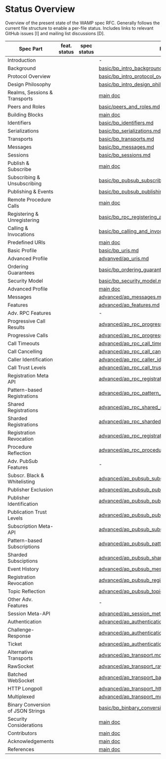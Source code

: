 # Status Overview

Overview of the present state of the WAMP spec RFC.
Generally follows the current file structure to enable a per-file status. 
Includes links to relevant GitHub issues [I] and mailing list discussions [D]. 


| Spec Part                         | feat. status  |  spec status  |  File            | Issues & Discussions   |
|-----------------------------------|---------------|---------------|------------------|------------------------|
| Introduction                      |               |               | -    |
|   Background                      |               |               | [basic/bp_intro_background.md](text/basic/bp_intro_background.md) |  |
|   Protocol Overview               |               |               | [basic/bp_intro_protocol_overview.md](text/basic/bp_intro_protocol_overview.md) |  |
|   Design Philosophy               |               |               | [basic/bp_intro_design_philosophy.md](text/basic/bp_intro_design_philosophy.md) |  |
| Realms, Sessions & Transports     |               |               | [main doc](draft-oberstet-hybi-tavendo-wamp.md) |  |
| Peers and Roles                   |               |               | [basic/peers_and_roles.md](text/basic/peers_and_roles.md) |  |
| Building Blocks                   |               |               | [main doc](draft-oberstet-hybi-tavendo-wamp.md) |  |
|   Identifiers                     |               |               | [basic/bp_identifiers.md](text/basic/bp_identifiers.md) |  |
|   Serializations                  |               |               | [basic/bp_serializations.md](text/basic/bp_serializations.md) |  |
|   Transports                      |               |               | [basic/bp_transports.md](text/basic/bp_transports.md) |  |
| Messages                          |               |               | [basic/bp_messages.md](text/basic/bp_messages.md) |  |
| Sessions                          |               |               | [basic/bp_sessions.md](text/basic/bp_sessions.md) |  |
| Publish & Subscribe               |               |               | [main doc](draft-oberstet-hybi-tavendo-wamp.md) |  |
|   Subscribing & Unsubscribing     |               |               | [basic/bp_pubsub_subscribing_and_undsubscribing.md](text/basic/bp_pubsub_subscribing_and_undsubscribing.md) |  |
|   Publishing & Events             |               |               | [basic/bp_pubsub_publishing_and_events.md](text/basic/bp_pubsub_publishing_and_events.md) |  |
| Remote Procedure Calls            |               |               | [main doc](draft-oberstet-hybi-tavendo-wamp.md) |  |
|   Registering & Unregistering     |               |               | [basic/bp_rpc_registering_and_unregistering.md](text/basic/bp_rpc_registering_and_unregistering.md) |  |
|   Calling & Invocations           |               |               | [basic/bp_calling_and_invocations.md](text/basic/bp_calling_and_invocations.md) |  |
| Predefined URIs                   |               |               | [main doc](draft-oberstet-hybi-tavendo-wamp.md) |  |
|   Basic Profile                   |               |               | [basic/bp_uris.md](text/basic/bp_uris.md) |  |
|   Advanced Profile                |               |               | [advanved/ap_uris.md](text/advanced/ap_uris.md) |  |
| Ordering Guarantees               |               |               | [basic/bp_ordering_guarantees.md](text/basic/bp_ordering_guarantees.md) |  |
| Security Model                    |               |               | [basic/bp_security_model.md](text/basic/bp_security_model.md) |  |
| Advanced Profile                  |               |               | [main doc](draft-oberstet-hybi-tavendo-wamp.md) |  |
|   Messages                        |               |               | [advanced/ap_messages.md](text/advanced/ap_messages.md) |  |
|   Features                        |               |               | [advanced/ap_features.md](text/advanced/ap_features.md) |  |
|   Adv. RPC Features               |               |               | -
|     Progressive Call Results      |               |               | [advanced/ap_rpc_progressive_call_results.md](text/advanced/ap_rpc_progressive_call_results.md) |  |
|     Progressive Calls             |               |               | [advanced/ap_rpc_progressive_calls.md](text/advanced/ap_rpc_progressive_calls.md) |  |
|     Call Timeouts                 |               |               | [advanced/ap_rpc_call_timeout.md](text/advanced/ap_rpc_call_timeout.md) |  |
|     Call Cancelling               |               |               | [advanced/ap_rpc_call_canceling.md](text/advanced/ap_rpc_call_canceling.md) |  |
|     Caller Identification         |               |               | [advanced/ap_rpc_caller_identification.md](text/advanced/ap_rpc_caller_identification.md) |  |
|     Call Trust Levels             |               |               | [advanced/ap_rpc_call_trustlevels.md](text/advanced/ap_rpc_call_trustlevels.md) |  |
|     Registration Meta API         |               |               | [advanced/ap_rpc_registration_meta_api.md](text/advanced/ap_rpc_registration_meta_api.md) |  |
|     Pattern-based Registrations   |               |               | [advanced/ap_rpc_pattern_based_registrations.md](text/advanced/ap_rpc_pattern_based_registrations.md) |  |
|     Shared Registrations          |               |               | [advanced/ap_rpc_shared_registrations.md](text/advanced/ap_rpc_shared_registrations.md) |  |
|     Sharded Registrations         |               |               | [advanced/ap_rpc_sharded_registrations.md](text/advanced/ap_rpc_sharded_registrations.md) |  |
|     Registration Revocation       |               |               | [advanced/ap_rpc_registration_revocation.md](text/advanced/ap_rpc_registration_revocation.md) |  |
|     Procedure Reflection          |               |               | [advanced/ap_rpc_procedure_reflection.md](text/advanced/ap_rpc_procedure_reflection.md) |  |
|   Adv. PubSub Features            |               |               | -
|     Subscr. Black & Whitelisting  |               |               | [advanced/ap_pubsub_subscriber_blackwhite_listing.md](text/advanced/ap_pubsub_subscriber_blackwhite_listing.md) |  |
|     Publisher Exclusion           |               |               | [advanced/ap_pubsub_publisher_exclusion.md](text/advanced/ap_pubsub_publisher_exclusion.md) |  |
|     Publisher Identification      |               |               | [advanced/ap_pubsub_publisher_identification.md](text/advanced/ap_pubsub_publisher_identification.md) |  |
|     Publication Trust Levels      |               |               | [advanced/ap_pubsub_publication_trustlevels.md](text/advanced/ap_pubsub_publication_trustlevels.md) |  |
|     Subscription Meta-API         |               |               | [advanced/ap_pubsub_subscription_meta_api.md](text/advanced/ap_pubsub_subscription_meta_api.md) |  |
|     Pattern-based Subscriptions   |               |               | [advanced/ap_pubsub_pattern_based_subscriptions.md](text/advanced/ap_pubsub_pattern_based_subscriptions.md) |  |
|     Sharded Subsciptions          |               |               | [advanced/ap_pubsub_sharded_subscriptions.md](text/advanced/ap_pubsub_sharded_subscriptions.md) |  |
|     Event History                 |               |               | [advanced/ap_pubsub_messages.md](text/advanced/ap_pubsub_messages.md) |  |
|     Registration Revocation       |               |               | [advanced/ap_pubsub_registration_revocation.md](text/advanced/ap_pubsub_registration_revocation.md) |  |
|     Topic Reflection              |               |               | [advanced/ap_pubsub_topic_reflection.md](text/advanced/ap_pubsub_topic_reflection.md) |  |
|   Other Adv. Features             |               |               | -
|     Session Meta-API              |               |               | [advanced/ap_session_meta_api.md](text/advanced/ap_session_meta_api.md) |  |
|     Authentication                |               |               | [advanced/ap_authentication.md](text/advanced/ap_authentication.md) |  |
|       Challenge-Response          |               |               | [advanced/ap_authentication_cra.md](text/advanced/ap_authentication_cra.md) |  |
|       Ticket                      |               |               | [advanced/ap_authentication_ticket.md](text/advanced/ap_authentication_ticket.md) |  |
|     Alternative Transports        |               |               | [advanced/ap_transport.md](text/advanced/ap_transport.md) |  |
|       RawSocket                   |               |               | [advanced/ap_transport_rawsocket.md](text/advanced/ap_transport_rawsocket.md) |  |
|       Batched WebSocket           |               |               | [advanced/ap_transport_batched_websocket.md](text/advanced/ap_transport_batched_websocket.md) |  |
|       HTTP Longpoll               |               |               | [advanced/ap_transport_http_longpoll.md](text/advanced/ap_transport_http_longpoll.md) |  |
|       Multiplexed                 |               |               | [advanced/ap_transport_multiplexed.md](text/advanced/ap_transport_multiplexed.md) |  | |  |
| Binary Conversion of JSON Strings |               |               | [basic/bp_binbary_conversion_of_json.md](text/basic/bp_binbary_conversion_of_json.md) |  |
| Security Considerations           |               |               | [main doc](draft-oberstet-hybi-tavendo-wamp.md) |  |
| Contributors                      |               |               | [main doc](draft-oberstet-hybi-tavendo-wamp.md) |  |
| Acknowledgements                  |               |               | [main doc](draft-oberstet-hybi-tavendo-wamp.md) |  |
| References                        |               |               | [main doc](draft-oberstet-hybi-tavendo-wamp.md) |  |

